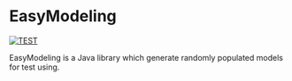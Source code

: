 # EasyModeling

[![TEST][test-badge]][test-link]

EasyModeling is a Java library which generate randomly populated models for test using.

[test-badge]: https://github.com/zhezhangz/easy-modeling/actions/workflows/test.yml/badge.svg?branch=master

[test-link]: https://github.com/zhezhangz/easy-modeling/actions/workflows/test.yml
